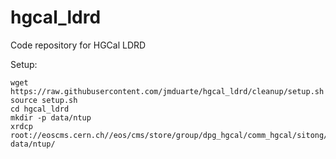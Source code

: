 # hgcal_ldrd

Code repository for HGCal LDRD

Setup:
```
wget https://raw.githubusercontent.com/jmduarte/hgcal_ldrd/cleanup/setup.sh
source setup.sh
cd hgcal_ldrd
mkdir -p data/ntup
xrdcp root://eoscms.cern.ch//eos/cms/store/group/dpg_hgcal/comm_hgcal/sitong/D41/tau_flatPt/Pythia8PtGun_sitong_20190724/NTUP/partGun_PDGid15_x1000_Pt3.0To100.0_NTUP_1.root data/ntup/
```
